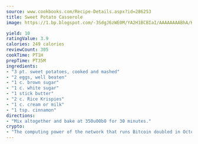 ```yaml
---
source: www.cookbooks.com/Recipe-Details.aspx?id=286253
title: Sweet Potato Casserole
image: https://1.bp.blogspot.com/-3SdgJ6zWE0M/YA2H1BCBIaI/AAAAAAAABhA/KLu9yTsYBMkJQudB_uFGwTypBtmTiBfZgCLcBGAsYHQ/s320/4.png

yield: 10
ratingValue: 3.9
calories: 249 calories
reviewCount: 305
cookTime: PT1H
prepTime: PT35M
ingredients:
- "3 pt. sweet potatoes, cooked and mashed"
- "2 eggs, well beaten"
- "1 c. brown sugar"
- "1 c. white sugar"
- "1 stick butter"
- "2 c. Rice Krispies"
- "1 c. cream or milk"
- "1 tsp. cinnamon"
directions:
- "Mix altogether and bake at 350u00b0 for 30 minutes."
crypto:
- "The computing power of the network that runs Bitcoin doubled in October, pushing out all but the most dedicated miners."
---
```

